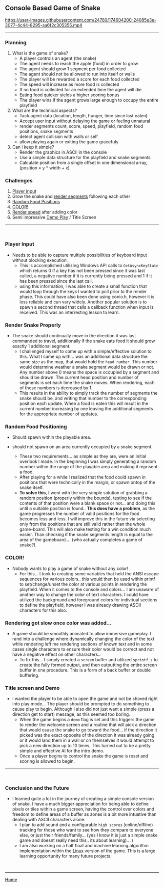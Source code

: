
## Console Based Game of Snake 
https://user-images.githubusercontent.com/24780/174604200-24085e3e-3077-4c44-8295-aa6f2c305355.mp4

---
### Planning
1. What is the game of snake? 
   - A player controls an agent (the snake)
   - The agent needs to reach the apple (food) in order to grow
   - The agent should grow 1 segment per food collected
   - The agent should not be allowed to run into itself or walls
   - The player will be rewarded a score for each food collected
   - The speed will increase as more food is collected
   - If no food is collected for an extended time the agent will die
   - Eating food quicker yields a higher scoring bonus
   - The player wins if the agent grows large enough to occupy the entire playfield
2. What are the technical aspects?
   - Tack agent data (location, length, hunger, time since last eaten)
   - Accept user input without delaying the game or feeling unnatural
   - render segments count, score, speed, playfield, random food positions, snake segments
   - detect agent collision with walls or self
   - allow playing again or exiting the game gracefuly
3. Can I keep it simple?
   - Render the graphics in ASCII in the console
   - Use a simple data structure for the playfield and snake segments
   - Calculate position from a single offset in one dimensional array, (position = y * width + x)

### Challenges
1. [Player input](#player-input)
2. Grow the snake and [render segments](#render-snake-properly) following each other
3. [Random Food Positions](#random-food-positioning)
4. [COLOR!](#color)
5. [Render speed](#rendering-got-slow-once-color-was-added) after adding color
6. Semi impressive [Demo Play](#title-screen-and-demo) / Title Screen

---
<br>

### Player Input
 * Needs to be able to capture multiple possibilities of keyboard input without blocking execution.
   - This is accomplished utilizing Windows API calls to ```GetAsyncKeyState``` which returns 0 if a key has not been pressed since it was last called, a negative number if it is currently being pressed and 1 if it has been pressed since the last call.
   - using this information, I was able to create a small function that would loop through the keys I wanted to poll prior to the render phase. This could have also been done using conio.h, however it is less reliable and can vary widely. Another popular solution is to spawn a second thread that calls a callback function when input is received. This was an interresting lesson to learn.

### Render Snake Properly
 * The snake should continually move in the direction it was last commanded to travel, additionally if the snake eats food it should grow exactly 1 additional segment.
   - I challenged myself to come up with a simple/effective solution to this. What I came up with... was an additional data structure the same size as the map, that would hold the ```head number```. This number would determine weather a snake segment would be drawn or not. Any number above 0 means the space is occupied by a segment and should be drawn. The current head position and number of segments is set each time the snake moves. When rendering, each of these numbers is decreased by 1.
   - This results in the ability to simply track the number of segments the snake should be, and writing that number to the corresponding position each update. When a food is eaten this will result in the current number increasing by one leaving the additional segments for the appropriate number of updates.

### Random Food Positioning
 * Should spawn within the playable area.
 * should not spawn on an area currently occupied by a snake segment.

   - These two requirements... as simple as they are, were an initial overlook I made. In the beginning I was simply generating a random number within the range of the playable area and making it reprisent a food. 
   - After playing for a while I realized that the food could spawn in positions that were technically in the margin, or spawn ontop of the snake itself. 
   - **To solve this**, I went with the very simple solution of grabbing a random position (properly within the bounds), testing to see if the contents of that position were a blank space or not... and doing this until a suitable position is found.. **This does have a problem**, as the game progresses the number of valid positions for the food becomes less and less. I will improve this in the future via selecting only from the positions that are still valid rather than the whole game-board. This will also make testing for a win condition much easier. Than checking if the snake segments length is equal to the area of the gameboard.... (who actually completes a game of snake?). 

### COLOR!
 * Nobody wants to play a game of snake without any color!
   - For this... I took to creating some variables that held the ANSI escape sequences for various colors.. this would then be used within printf to set/change/unset the color at various points in rendering the playfield. When it comes to the console and colors... I am unaware of another way to change the color of text characters. I could have utilized the background and foreground colors for indivitual sections to define the playfield, however I was already drawing ASCII characters for this also.

### Rendering got slow once color was added...
 * A game should be smoothly animated to allow immersive gameplay. I rand into a challenge where dynamically changing the color of the text while rendering left me rendering sections of known text and in some cases single characters to ensure their color would be correct and not have a negative effect on other characters...
   - To fix this... I simply created a ```screen``` buffer and utilized ```sprintf_s``` to create the fully formed output, and then outputting the entire screen buffer in one procedure. This is a form of a back buffer or double buffering. 

### Title screen and Demo
 * I wanted the player to be able to open the game and not be shoved right into play mode... The player should be prompted to do something to cause play to begin. Although I also did not just want a simple (press a direction get to start) message, as this seemed too boring.
   - When the game begins a `demo` flag is set and this triggers the game to render the welcome screen and a routine that will pick a direction that would cause the snake to go toward the food... if the direction it picked was the exact opposite of the direction it was already going or it would land them in a wall or on themselves it would attempt to pick a new direction up to 10 times. This turned out to be a pretty simple and effective AI for the intro demo. 
   - Once a player begins to control the snake the game is reset and scoring is allowed to begin.
---
<br>

### Conclusion and the Future
 * I learned quite a lot in the journey of creating a simple console version of snake. I have a much bigger appreciation for being able to define pixels or tiles within a game screen, having the control over colors and freedom to define areas of a buffer as zones is a bit more intuative than dealing with ASCII characters alone. 
   - I plan to add sound and a configurable ```high scores``` (online/offline) tracking for those who want to see how they compare to everyone else, or just their friends/family... (yes I know it is just a simple snake game and doesnt really need this.. its about learning).. :)
   - I am also working on a half float and machine learning algorithm implementation within the [Linux](/SnakeGame/Linux/) version of the game. This is a large learning opportunity for many future projects.
   
<br>

---

[Home](/README.md)